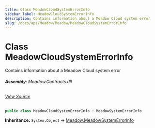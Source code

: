 ```yaml
---
title: Class MeadowCloudSystemErrorInfo
sidebar_label: MeadowCloudSystemErrorInfo
description: Contains information about a Meadow Cloud system error
slug: /docs/api/Meadow/Meadow/MeadowCloudSystemErrorInfo
---
```

# Class MeadowCloudSystemErrorInfo
Contains information about a Meadow Cloud system error

###### **Assembly**: Meadow.Contracts.dll
###### [View Source](https://github.com/WildernessLabs/Meadow.Contracts.git/blob/develop/Source/Meadow.Contracts/Exceptions/MeadowCloudSystemErrorInfo.cs#L8)
```csharp title="Declaration"
public class MeadowCloudSystemErrorInfo : MeadowSystemErrorInfo
```
**Inheritance:** `System.Object` -> [Meadow.MeadowSystemErrorInfo](../Meadow/MeadowSystemErrorInfo)

